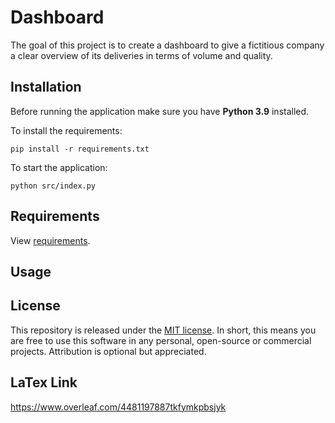 # Dashboard
The goal of this project is to create a dashboard to give a fictitious company a clear overview of its deliveries in terms of volume and quality.

## Installation
Before running the application make sure you have **Python 3.9** installed.

To install the requirements:
```
pip install -r requirements.txt
```
To start the application:
```
python src/index.py
```

## Requirements
View [requirements](requirements.txt).

## Usage


## License

This repository is released under the [MIT license](https://opensource.org/licenses/MIT). In short, this means you are free to use this software in any personal, open-source or commercial projects. Attribution is optional but appreciated.

## LaTex Link
https://www.overleaf.com/4481197887tkfymkpbsjyk

